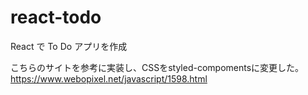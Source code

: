 # react-todo
React で To Do アプリを作成

こちらのサイトを参考に実装し、CSSをstyled-compomentsに変更した。
https://www.webopixel.net/javascript/1598.html
